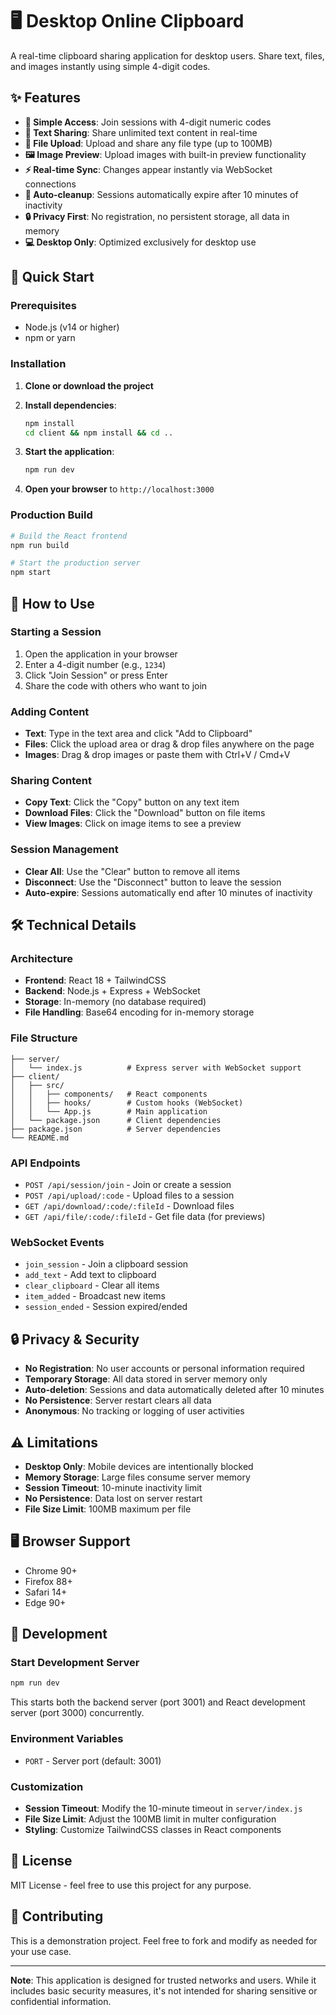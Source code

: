 # 🖥️ Desktop Online Clipboard

A real-time clipboard sharing application for desktop users. Share text, files, and images instantly using simple 4-digit codes.

## ✨ Features

- **🔐 Simple Access**: Join sessions with 4-digit numeric codes
- **📝 Text Sharing**: Share unlimited text content in real-time
- **📁 File Upload**: Upload and share any file type (up to 100MB)
- **🖼️ Image Preview**: Upload images with built-in preview functionality
- **⚡ Real-time Sync**: Changes appear instantly via WebSocket connections
- **🧹 Auto-cleanup**: Sessions automatically expire after 10 minutes of inactivity
- **🔒 Privacy First**: No registration, no persistent storage, all data in memory
- **💻 Desktop Only**: Optimized exclusively for desktop use

## 🚀 Quick Start

### Prerequisites

- Node.js (v14 or higher)
- npm or yarn

### Installation

1. **Clone or download the project**
2. **Install dependencies**:

   ```bash
   npm install
   cd client && npm install && cd ..
   ```

3. **Start the application**:

   ```bash
   npm run dev
   ```

4. **Open your browser** to `http://localhost:3000`

### Production Build

```bash
# Build the React frontend
npm run build

# Start the production server
npm start
```

## 🎯 How to Use

### Starting a Session

1. Open the application in your browser
2. Enter a 4-digit number (e.g., `1234`)
3. Click "Join Session" or press Enter
4. Share the code with others who want to join

### Adding Content

- **Text**: Type in the text area and click "Add to Clipboard"
- **Files**: Click the upload area or drag & drop files anywhere on the page
- **Images**: Drag & drop images or paste them with Ctrl+V / Cmd+V

### Sharing Content

- **Copy Text**: Click the "Copy" button on any text item
- **Download Files**: Click the "Download" button on file items
- **View Images**: Click on image items to see a preview

### Session Management

- **Clear All**: Use the "Clear" button to remove all items
- **Disconnect**: Use the "Disconnect" button to leave the session
- **Auto-expire**: Sessions automatically end after 10 minutes of inactivity

## 🛠️ Technical Details

### Architecture

- **Frontend**: React 18 + TailwindCSS
- **Backend**: Node.js + Express + WebSocket
- **Storage**: In-memory (no database required)
- **File Handling**: Base64 encoding for in-memory storage

### File Structure

```
├── server/
│   └── index.js          # Express server with WebSocket support
├── client/
│   ├── src/
│   │   ├── components/   # React components
│   │   ├── hooks/        # Custom hooks (WebSocket)
│   │   └── App.js        # Main application
│   └── package.json      # Client dependencies
├── package.json          # Server dependencies
└── README.md
```

### API Endpoints

- `POST /api/session/join` - Join or create a session
- `POST /api/upload/:code` - Upload files to a session
- `GET /api/download/:code/:fileId` - Download files
- `GET /api/file/:code/:fileId` - Get file data (for previews)

### WebSocket Events

- `join_session` - Join a clipboard session
- `add_text` - Add text to clipboard
- `clear_clipboard` - Clear all items
- `item_added` - Broadcast new items
- `session_ended` - Session expired/ended

## 🔒 Privacy & Security

- **No Registration**: No user accounts or personal information required
- **Temporary Storage**: All data stored in server memory only
- **Auto-deletion**: Sessions and data automatically deleted after 10 minutes
- **No Persistence**: Server restart clears all data
- **Anonymous**: No tracking or logging of user activities

## ⚠️ Limitations

- **Desktop Only**: Mobile devices are intentionally blocked
- **Memory Storage**: Large files consume server memory
- **Session Timeout**: 10-minute inactivity limit
- **No Persistence**: Data lost on server restart
- **File Size Limit**: 100MB maximum per file

## 🖥️ Browser Support

- Chrome 90+
- Firefox 88+
- Safari 14+
- Edge 90+

## 🔧 Development

### Start Development Server

```bash
npm run dev
```

This starts both the backend server (port 3001) and React development server (port 3000) concurrently.

### Environment Variables

- `PORT` - Server port (default: 3001)

### Customization

- **Session Timeout**: Modify the 10-minute timeout in `server/index.js`
- **File Size Limit**: Adjust the 100MB limit in multer configuration
- **Styling**: Customize TailwindCSS classes in React components

## 📝 License

MIT License - feel free to use this project for any purpose.

## 🤝 Contributing

This is a demonstration project. Feel free to fork and modify as needed for your use case.

---

**Note**: This application is designed for trusted networks and users. While it includes basic security measures, it's not intended for sharing sensitive or confidential information.
